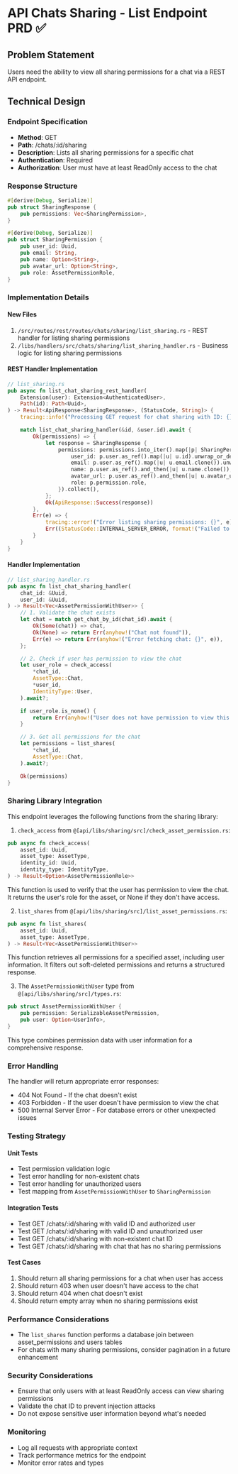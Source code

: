 # API Chats Sharing - List Endpoint PRD ✅

## Problem Statement
Users need the ability to view all sharing permissions for a chat via a REST API endpoint.

## Technical Design

### Endpoint Specification
- **Method**: GET
- **Path**: /chats/:id/sharing
- **Description**: Lists all sharing permissions for a specific chat
- **Authentication**: Required
- **Authorization**: User must have at least ReadOnly access to the chat

### Response Structure
```rust
#[derive(Debug, Serialize)]
pub struct SharingResponse {
    pub permissions: Vec<SharingPermission>,
}

#[derive(Debug, Serialize)]
pub struct SharingPermission {
    pub user_id: Uuid,
    pub email: String,
    pub name: Option<String>,
    pub avatar_url: Option<String>,
    pub role: AssetPermissionRole,
}
```

### Implementation Details

#### New Files
1. `/src/routes/rest/routes/chats/sharing/list_sharing.rs` - REST handler for listing sharing permissions
2. `/libs/handlers/src/chats/sharing/list_sharing_handler.rs` - Business logic for listing sharing permissions

#### REST Handler Implementation
```rust
// list_sharing.rs
pub async fn list_chat_sharing_rest_handler(
    Extension(user): Extension<AuthenticatedUser>,
    Path(id): Path<Uuid>,
) -> Result<ApiResponse<SharingResponse>, (StatusCode, String)> {
    tracing::info!("Processing GET request for chat sharing with ID: {}, user_id: {}", id, user.id);

    match list_chat_sharing_handler(&id, &user.id).await {
        Ok(permissions) => {
            let response = SharingResponse {
                permissions: permissions.into_iter().map(|p| SharingPermission {
                    user_id: p.user.as_ref().map(|u| u.id).unwrap_or_default(),
                    email: p.user.as_ref().map(|u| u.email.clone()).unwrap_or_default(),
                    name: p.user.as_ref().and_then(|u| u.name.clone()),
                    avatar_url: p.user.as_ref().and_then(|u| u.avatar_url.clone()),
                    role: p.permission.role,
                }).collect(),
            };
            Ok(ApiResponse::Success(response))
        },
        Err(e) => {
            tracing::error!("Error listing sharing permissions: {}", e);
            Err((StatusCode::INTERNAL_SERVER_ERROR, format!("Failed to list sharing permissions: {}", e)))
        }
    }
}
```

#### Handler Implementation
```rust
// list_sharing_handler.rs
pub async fn list_chat_sharing_handler(
    chat_id: &Uuid,
    user_id: &Uuid,
) -> Result<Vec<AssetPermissionWithUser>> {
    // 1. Validate the chat exists
    let chat = match get_chat_by_id(chat_id).await {
        Ok(Some(chat)) => chat,
        Ok(None) => return Err(anyhow!("Chat not found")),
        Err(e) => return Err(anyhow!("Error fetching chat: {}", e)),
    };

    // 2. Check if user has permission to view the chat
    let user_role = check_access(
        *chat_id,
        AssetType::Chat,
        *user_id,
        IdentityType::User,
    ).await?;

    if user_role.is_none() {
        return Err(anyhow!("User does not have permission to view this chat"));
    }

    // 3. Get all permissions for the chat
    let permissions = list_shares(
        *chat_id,
        AssetType::Chat,
    ).await?;

    Ok(permissions)
}
```

### Sharing Library Integration
This endpoint leverages the following functions from the sharing library:

1. `check_access` from `@[api/libs/sharing/src]/check_asset_permission.rs`:
```rust
pub async fn check_access(
    asset_id: Uuid,
    asset_type: AssetType,
    identity_id: Uuid,
    identity_type: IdentityType,
) -> Result<Option<AssetPermissionRole>>
```
This function is used to verify that the user has permission to view the chat. It returns the user's role for the asset, or None if they don't have access.

2. `list_shares` from `@[api/libs/sharing/src]/list_asset_permissions.rs`:
```rust
pub async fn list_shares(
    asset_id: Uuid,
    asset_type: AssetType,
) -> Result<Vec<AssetPermissionWithUser>>
```
This function retrieves all permissions for a specified asset, including user information. It filters out soft-deleted permissions and returns a structured response.

3. The `AssetPermissionWithUser` type from `@[api/libs/sharing/src]/types.rs`:
```rust
pub struct AssetPermissionWithUser {
    pub permission: SerializableAssetPermission,
    pub user: Option<UserInfo>,
}
```
This type combines permission data with user information for a comprehensive response.

### Error Handling
The handler will return appropriate error responses:
- 404 Not Found - If the chat doesn't exist
- 403 Forbidden - If the user doesn't have permission to view the chat
- 500 Internal Server Error - For database errors or other unexpected issues

### Testing Strategy

#### Unit Tests
- Test permission validation logic
- Test error handling for non-existent chats
- Test error handling for unauthorized users
- Test mapping from `AssetPermissionWithUser` to `SharingPermission`

#### Integration Tests
- Test GET /chats/:id/sharing with valid ID and authorized user
- Test GET /chats/:id/sharing with valid ID and unauthorized user
- Test GET /chats/:id/sharing with non-existent chat ID
- Test GET /chats/:id/sharing with chat that has no sharing permissions

#### Test Cases
1. Should return all sharing permissions for a chat when user has access
2. Should return 403 when user doesn't have access to the chat
3. Should return 404 when chat doesn't exist
4. Should return empty array when no sharing permissions exist

### Performance Considerations
- The `list_shares` function performs a database join between asset_permissions and users tables
- For chats with many sharing permissions, consider pagination in a future enhancement

### Security Considerations
- Ensure that only users with at least ReadOnly access can view sharing permissions
- Validate the chat ID to prevent injection attacks
- Do not expose sensitive user information beyond what's needed

### Monitoring
- Log all requests with appropriate context
- Track performance metrics for the endpoint
- Monitor error rates and types
